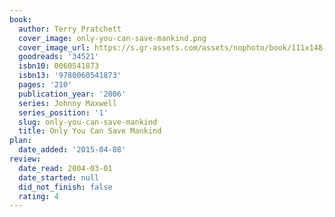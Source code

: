 ```yaml
---
book:
  author: Terry Pratchett
  cover_image: only-you-can-save-mankind.png
  cover_image_url: https://s.gr-assets.com/assets/nophoto/book/111x148-bcc042a9c91a29c1d680899eff700a03.png
  goodreads: '34521'
  isbn10: 0060541873
  isbn13: '9780060541873'
  pages: '210'
  publication_year: '2006'
  series: Johnny Maxwell
  series_position: '1'
  slug: only-you-can-save-mankind
  title: Only You Can Save Mankind
plan:
  date_added: '2015-04-08'
review:
  date_read: 2004-03-01
  date_started: null
  did_not_finish: false
  rating: 4
---
```

